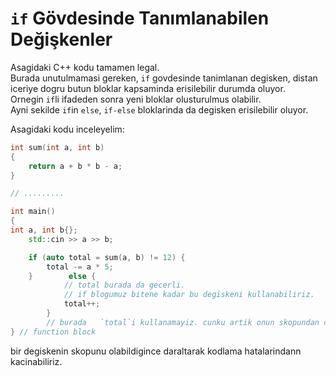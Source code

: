 # `if` Gövdesinde Tanımlanabilen Değişkenler

Asagidaki C++ kodu tamamen legal.  
Burada unutulmamasi gereken, `if` govdesinde tanimlanan degisken, distan iceriye dogru butun bloklar kapsaminda erisilebilir durumda oluyor.  
Ornegin `if`li ifadeden sonra yeni bloklar olusturulmus olabilir.  
Ayni sekilde `if`in `else`, `if-else` bloklarinda da degisken erisilebilir oluyor.

Asagidaki kodu inceleyelim:

```c++
int sum(int a, int b)
{
    return a + b * b - a;
}

// .........

int main()
{
int a, int b{};
    std::cin >> a >> b;

    if (auto total = sum(a, b) != 12) {
        total -= a * 5;
    }        else {
            // total burada da gecerli.
            // if blogumuz bitene kadar bu degiskeni kullanabiliriz.
            total++;
        }
        // burada   `total`i kullanamayiz. cunku artik onun skopundan cikmis olduk.
} // function block
```

bir degiskenin skopunu olabildigince daraltarak kodlama hatalarindann kacinabiliriz.

